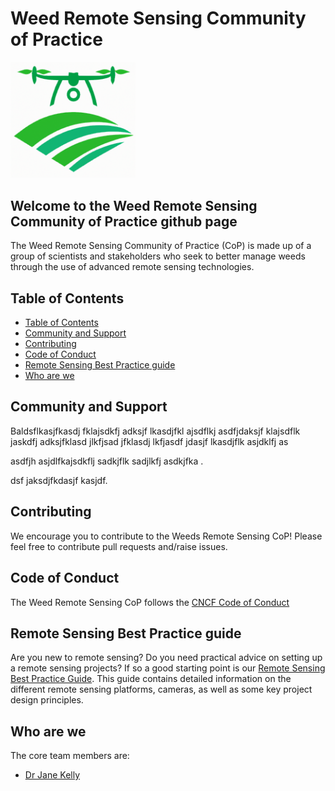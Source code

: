 # Weed Remote Sensing Community of Practice  
<img src="./images/logo.png" style="width:200px;" />

## Welcome to the Weed Remote Sensing Community of Practice github page  
The Weed Remote Sensing Community of Practice (CoP) is made up of a group of scientists and stakeholders who seek to better manage weeds through the use of advanced remote sensing technologies.  

## Table of Contents

- [Table of Contents](#table-of-contents)
- [Community and Support](#community-and-support)
- [Contributing](#contributing)
- [Code of Conduct](#code-of-conduct)
- [Remote Sensing Best Practice guide](#remote-sensing-best-practice-guide)  
- [Who are we](#who-are-we)

## Community and Support  

Baldsflkasjfkasdj fklajsdkfj adksjf lkasdjfkl ajsdflkj asdfjdaksjf klajsdflk jaskdfj adksjfklasd jlkfjsad jfklasdj lkfjasdf jdasjf lkasdjflk asjdklfj as

asdfjh asjdlfkajsdkflj sadkjflk sadjlkfj asdkjfka .

dsf jaksdjfkdasjf kasjdf.

## Contributing  

We encourage you to contribute to the Weeds Remote Sensing CoP! Please feel free to contribute pull requests and/raise issues.  

## Code of Conduct  

The Weed Remote Sensing CoP follows the [CNCF Code of Conduct](https://github.com/dwheelerau/foundation/blob/main/code-of-conduct.md)

## Remote Sensing Best Practice guide  
Are you new to remote sensing? Do you need practical advice on setting up a remote sensing projects? If so a good starting point is our [Remote Sensing Best Practice Guide](./best-practice.md). This guide contains detailed information on the different remote sensing platforms, cameras, as well as some key project design principles.  

## Who are we  

The core team members are:  
- [Dr Jane Kelly](https://science-health.csu.edu.au/schools/ag-environmental-vet/staff/profiles/agriculture/jane-kelly)  
